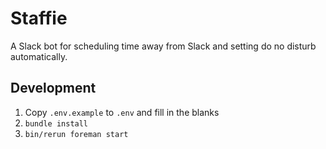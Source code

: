 # Staffie

A Slack bot for scheduling time away from Slack and setting do no disturb automatically.

## Development

1. Copy `.env.example` to `.env` and fill in the blanks
1. `bundle install`
1. `bin/rerun foreman start`
